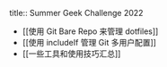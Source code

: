 title:: Summer Geek Challenge 2022

- [[使用 Git Bare Repo 来管理 dotfiles]]
- [[使用 includeIf 管理 Git 多用户配置]]
- [[一些工具和使用技巧汇总]]